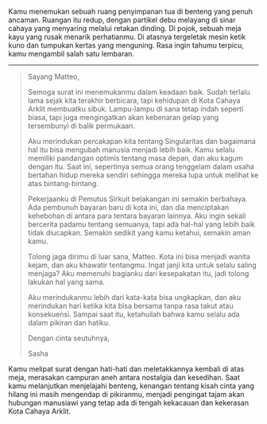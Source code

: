 Kamu menemukan sebuah ruang penyimpanan tua di benteng yang penuh ancaman. Ruangan itu redup, dengan partikel debu melayang di sinar cahaya yang menyaring melalui retakan dinding. Di pojok, sebuah meja kayu yang rusak menarik perhatianmu. Di atasnya tergeletak mesin ketik kuno dan tumpukan kertas yang menguning. Rasa ingin tahumu terpicu, kamu mengambil salah satu lembaran.

---

> Sayang Matteo,
>
> Semoga surat ini menemukanmu dalam keadaan baik. Sudah terlalu lama sejak kita terakhir berbicara, tapi kehidupan di Kota Cahaya Arklit membuatku sibuk. Lampu-lampu di sana tetap indah seperti biasa, tapi juga mengingatkan akan kebenaran gelap yang tersembunyi di balik permukaan.
>
> Aku merindukan percakapan kita tentang Singularitas dan bagaimana hal itu bisa mengubah manusia menjadi lebih baik. Kamu selalu memiliki pandangan optimis tentang masa depan, dan aku kagum dengan itu. Saat ini, sepertinya semua orang tenggelam dalam usaha bertahan hidup mereka sendiri sehingga mereka lupa untuk melihat ke atas bintang-bintang.
>
> Pekerjaanku di Pemutus Sirkuit belakangan ini semakin berbahaya. Ada pembunuh bayaran baru di kota ini, dan dia menciptakan kehebohan di antara para tentara bayaran lainnya. Aku ingin sekali bercerita padamu tentang semuanya, tapi ada hal-hal yang lebih baik tidak diucapkan. Semakin sedikit yang kamu ketahui, semakin aman kamu.
>
> Tolong jaga dirimu di luar sana, Matteo. Kota ini bisa menjadi wanita kejam, dan aku khawatir tentangmu. Ingat janji kita untuk selalu saling menjaga? Aku memenuhi bagianku dari kesepakatan itu, jadi tolong lakukan hal yang sama.
>
> Aku merindukanmu lebih dari kata-kata bisa ungkapkan, dan aku merindukan hari ketika kita bisa bersama tanpa rasa takut atau konsekuensi. Sampai saat itu, ketahuilah bahwa kamu selalu ada dalam pikiran dan hatiku.
>
> Dengan cinta seutuhnya,
>
> Sasha

Kamu melipat surat dengan hati-hati dan meletakkannya kembali di atas meja, merasakan campuran aneh antara nostalgia dan kesedihan. Saat kamu melanjutkan menjelajahi benteng, kenangan tentang kisah cinta yang hilang ini masih mengendap di pikiranmu, menjadi pengingat tajam akan hubungan manusiawi yang tetap ada di tengah kekacauan dan kekerasan Kota Cahaya Arklit.
